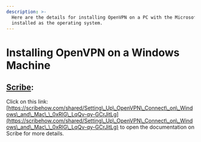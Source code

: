 ```yaml
---
description: >-
  Here are the details for installing OpenVPN on a PC with the Microsoft Windows
  installed as the operating system.
---
```


# Installing OpenVPN on a Windows Machine

## [Scribe](https://scribehow.com/shared/Setting\_Up\_OpenVPN\_Connect\_on\_Windows\_and\_Mac\_\_0xRlG\_LqQv-qy-GCrJitLg):

Click on this link: [https://scribehow.com/shared/Setting\_Up\_OpenVPN\_Connect\_on\_Windows\_and\_Mac\_\_0xRlG\_LqQv-qy-GCrJitLg](https://scribehow.com/shared/Setting\_Up\_OpenVPN\_Connect\_on\_Windows\_and\_Mac\_\_0xRlG\_LqQv-qy-GCrJitLg) to open the documentation on Scribe for more details.
